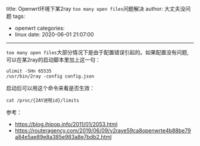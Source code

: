 title: Openwrt环境下某2ray `too many open files`问题解决
author: 大丈夫没问题
tags:
  - openwrt
categories:
  - linux
date: 2020-06-01 21:07:00
---
`too many open files`大部分情况下是由于配置错误引起的。如果配置没有问题,可以在某2ray的启动脚本里加上这一句：


```
ulimit -SHn 65535
/usr/bin/2ray -config config.json
```

启动后可以用这个命令来看是否生效：

```
cat /proc/{2AY进程id}/limits
```


参考：
* https://blog.ihipop.info/2011/01/2053.html
* https://routeragency.com/2019/06/09/v2raye59ca8openwrte4b88be79a84e5ae89e8a385e983a8e7bdb2.html